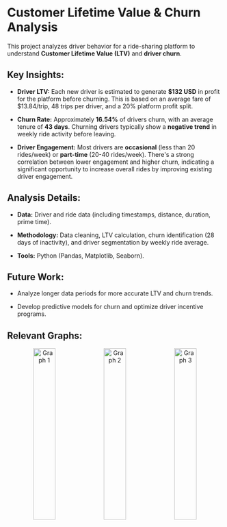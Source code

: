 # Customer Lifetime Value & Churn Analysis

This project analyzes driver behavior for a ride-sharing platform to understand **Customer Lifetime Value (LTV)** and **driver churn**.

## Key Insights:

* **Driver LTV:** Each new driver is estimated to generate **$132 USD** in profit for the platform before churning. This is based on an average fare of $13.84/trip, 48 trips per driver, and a 20% platform profit split.

* **Churn Rate:** Approximately **16.54%** of drivers churn, with an average tenure of **43 days**. Churning drivers typically show a **negative trend** in weekly ride activity before leaving.

* **Driver Engagement:** Most drivers are **occasional** (less than 20 rides/week) or **part-time** (20-40 rides/week). There's a strong correlation between lower engagement and higher churn, indicating a significant opportunity to increase overall rides by improving existing driver engagement.

## Analysis Details:

* **Data:** Driver and ride data (including timestamps, distance, duration, prime time).

* **Methodology:** Data cleaning, LTV calculation, churn identification (28 days of inactivity), and driver segmentation by weekly ride average.

* **Tools:** Python (Pandas, Matplotlib, Seaborn).

## Future Work:

* Analyze longer data periods for more accurate LTV and churn trends.

* Develop predictive models for churn and optimize driver incentive programs.

## Relevant Graphs:
<div align="center">
  <img src="https://github.com/user-attachments/assets/ca61d661-0f5d-4df1-b74c-95318982d226" alt="Graph 1" width="32%" />
  <img src="https://github.com/user-attachments/assets/3e16266b-8592-4ab5-a89c-9c43fb568f2b" alt="Graph 2" width="32%" />
  <img src="https://github.com/user-attachments/assets/7dfd2452-79c4-49c7-ad6f-06ad8152a9d4" alt="Graph 3" width="32%" />
</div>



